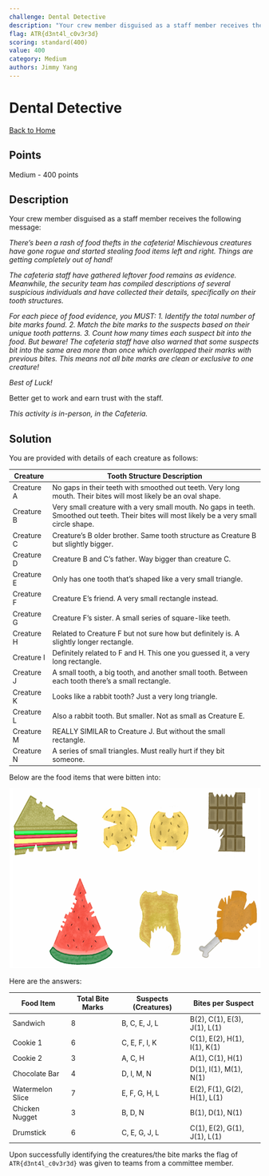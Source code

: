 ```yaml
---
challenge: Dental Detective
description: "Your crew member disguised as a staff member receives the following message:\n\n*There’s been a rash of food thefts in the cafeteria! Mischievous creatures have gone\nrogue and started stealing food items left and right. Things are getting completely out of hand!*\n\n*The cafeteria staff have gathered leftover food remains as evidence. Meanwhile, the security team has compiled descriptions of several suspicious individuals and have collected their details, specifically on their tooth structures.*\n\n*For each piece of food evidence, you MUST:*\n*1. Identify the total number of bite marks found.*\n*2. Match the bite marks to the suspects based on their unique tooth patterns.*\n*3. Count how many times each suspect bit into the food.*\n*But beware! The cafeteria staff have also warned that some suspects bit into the same\narea more than once which overlapped their marks with previous bites. This means not\nall bite marks are clean or exclusive to one creature!*\n\n*Best of Luck!*\n\nBetter get to work and earn trust with the staff.\n\n*This activity is in-person, in the Cafeteria.*"
flag: ATR{d3nt4l_c0v3r3d}
scoring: standard(400)
value: 400
category: Medium
authors: Jimmy Yang
---
```


# Dental Detective

[Back to Home](../../README.md)

## Points

Medium - 400 points

## Description

Your crew member disguised as a staff member receives the following message:

*There’s been a rash of food thefts in the cafeteria! Mischievous creatures have gone
rogue and started stealing food items left and right. Things are getting completely out of
hand!*

*The cafeteria staff have gathered leftover food remains as evidence. Meanwhile, the
security team has compiled descriptions of several suspicious individuals and have
collected their details, specifically on their tooth structures.*

*For each piece of food evidence, you MUST:*
*1. Identify the total number of bite marks found.*
*2. Match the bite marks to the suspects based on their unique tooth patterns.*
*3. Count how many times each suspect bit into the food.*
*But beware! The cafeteria staff have also warned that some suspects bit into the same
area more than once which overlapped their marks with previous bites. This means not
all bite marks are clean or exclusive to one creature!*

*Best of Luck!*

Better get to work and earn trust with the staff.

*This activity is in-person, in the Cafeteria.*

## Solution

You are provided with details of each creature as follows:

| **Creature** | **Tooth Structure Description**                                                                    |
|--------------|----------------------------------------------------------------------------------------------------|
| Creature A   | No gaps in their teeth with smoothed out teeth. Very long mouth. Their bites will most likely be an oval shape. |
| Creature B   | Very small creature with a very small mouth. No gaps in teeth. Smoothed out teeth. Their bites will most likely be a very small circle shape. |
| Creature C   | Creature’s B older brother. Same tooth structure as Creature B but slightly bigger.                |
| Creature D   | Creature B and C’s father. Way bigger than creature C.                                             |
| Creature E   | Only has one tooth that’s shaped like a very small triangle.                                       |
| Creature F   | Creature E’s friend. A very small rectangle instead.                                               |
| Creature G   | Creature F’s sister. A small series of square-like teeth.                                          |
| Creature H   | Related to Creature F but not sure how but definitely is. A slightly longer rectangle.             |
| Creature I   | Definitely related to F and H. This one you guessed it, a very long rectangle.                     |
| Creature J   | A small tooth, a big tooth, and another small tooth. Between each tooth there’s a small rectangle. |
| Creature K   | Looks like a rabbit tooth? Just a very long triangle.                                              |
| Creature L   | Also a rabbit tooth. But smaller. Not as small as Creature E.                                      |
| Creature M   | REALLY SIMILAR to Creature J. But without the small rectangle.                                     |
| Creature N   | A series of small triangles. Must really hurt if they bit someone.                                 |

Below are the food items that were bitten into:

<p align="center"><img src="bites.png" alt="Food with Bites" height="360px" /></p>

Here are the answers:

| **Food Item**       | **Total Bite Marks** | **Suspects (Creatures)**       | **Bites per Suspect**                     |
|---------------------|----------------------|--------------------------------|-------------------------------------------|
| Sandwich            | 8                    | B, C, E, J, L                  | B(2), C(1), E(3), J(1), L(1)              |
| Cookie 1            | 6                    | C, E, F, I, K                  | C(1), E(2), H(1), I(1), K(1)              |
| Cookie 2            | 3                    | A, C, H                        | A(1), C(1), H(1)                          |
| Chocolate Bar       | 4                    | D, I, M, N                     | D(1), I(1), M(1), N(1)                    |
| Watermelon Slice    | 7                    | E, F, G, H, L                  | E(2), F(1), G(2), H(1), L(1)              |
| Chicken Nugget      | 3                    | B, D, N                        | B(1), D(1), N(1)                          |
| Drumstick           | 6                    | C, E, G, J, L                  | C(1), E(2), G(1), J(1), L(1)              |

Upon successfully identifying the creatures/the bite marks the flag of `ATR{d3nt4l_c0v3r3d}` was given to teams from a committee member.
